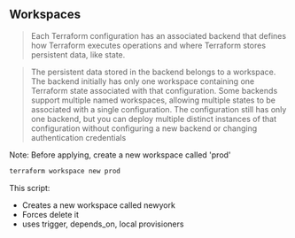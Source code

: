 ## Workspaces

> Each Terraform configuration has an associated backend that defines how Terraform executes operations and where Terraform stores persistent data, like state.

> The persistent data stored in the backend belongs to a workspace. The backend initially has only one workspace containing one Terraform state associated with that configuration. Some backends support multiple named workspaces, allowing multiple states to be associated with a single configuration. The configuration still has only one backend, but you can deploy multiple distinct instances of that configuration without configuring a new backend or changing authentication credentials

Note:
Before applying, create a new workspace called 'prod'

```bash
terraform workspace new prod
```

This script:
- Creates a new workspace called newyork
- Forces delete it
- uses trigger, depends_on, local provisioners


